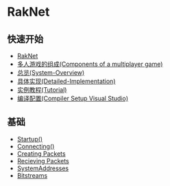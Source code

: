 # RakNet

## 快速开始

* [RakNet](https://github.com/BillEliot/RakNet/wiki/RakNet)
* [多人游戏的组成(Components of a multiplayer game)](https://github.com/BillEliot/RakNet/wiki/%E5%A4%9A%E4%BA%BA%E6%B8%B8%E6%88%8F%E7%9A%84%E7%BB%84%E6%88%90(Components-of-a-multiplayer-game))
* [总览(System-Overview)](https://github.com/BillEliot/RakNet/wiki/总览(System-Overview))
* [具体实现(Detailed-Implementation)](https://github.com/BillEliot/RakNet/wiki/%E5%85%B7%E4%BD%93%E5%AE%9E%E7%8E%B0(Detailed-Implementation))
* [实例教程(Tutorial)](https://github.com/BillEliot/RakNet/wiki/%E5%AE%9E%E4%BE%8B%E6%95%99%E7%A8%8B(Tutorial))
* [编译配置(Compiler Setup Visual Studio)](https://github.com/BillEliot/RakNet/wiki/%E7%BC%96%E8%AF%91%E9%85%8D%E7%BD%AE(Compiler-Setup---Visual-Studio))

## 基础

* [Startup()](https://github.com/BillEliot/RakNet/wiki/Startup())
* [Connecting()](https://github.com/BillEliot/RakNet/wiki/Connecting())
* [Creating Packets](https://github.com/BillEliot/RakNet/wiki/Creating-Packets)
* [Recieving Packets](https://github.com/BillEliot/RakNet/wiki/Recieving-Packets)
* [SystemAddresses](https://github.com/BillEliot/RakNet/wiki/SystemAddresses)
* [Bitstreams](https://github.com/BillEliot/RakNet/wiki/Bitstreams)
